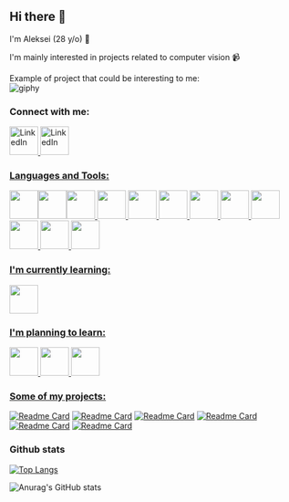 ## Hi there 👋

I'm Aleksei (28 y/o) :monocle_face:

I'm mainly interested in projects related to computer vision :video_camera:  

Example of project that could be interesting to me:    
![giphy](https://user-images.githubusercontent.com/98227548/199694244-9d9ae381-92ee-47db-b8e5-fcf032623250.gif)


### Connect with me:

<a href="https://www.linkedin.com/in/alekseiartamonov/">
         <img alt="LinkedIn" src="https://cdn.jsdelivr.net/gh/devicons/devicon/icons/linkedin/linkedin-original.svg"
         width="50px">
 <a href="https://t.me/Lefanatedememes">
         <img alt="LinkedIn" src="https://user-images.githubusercontent.com/98227548/199738822-0572caaa-8083-478b-884e-1006b52e8ecb.svg"
         width="50px">


### Languages and Tools:
<img width="50px" src="https://cdn.jsdelivr.net/gh/devicons/devicon/icons/python/python-original.svg" /><img width="50px" src="https://cdn.jsdelivr.net/gh/devicons/devicon/icons/opencv/opencv-original.svg" /><img width="50px" src="https://cdn.jsdelivr.net/gh/devicons/devicon/icons/pytorch/pytorch-original.svg" />
<img width="50px" src="https://cdn.jsdelivr.net/gh/devicons/devicon/icons/numpy/numpy-original.svg" />
<img width="50px" src="https://cdn.jsdelivr.net/gh/devicons/devicon/icons/jupyter/jupyter-original-wordmark.svg" />
<img width="50px" src="https://cdn.jsdelivr.net/gh/devicons/devicon/icons/pycharm/pycharm-original-wordmark.svg" />
<img width="50px" src="https://cdn.jsdelivr.net/gh/devicons/devicon/icons/qt/qt-original.svg" />
<img width="50px" src="https://cdn.jsdelivr.net/gh/devicons/devicon/icons/pandas/pandas-original.svg" />
<img width="50px" src="https://cdn.jsdelivr.net/gh/devicons/devicon/icons/anaconda/anaconda-original.svg" />
<img width="50px" src="https://cdn.jsdelivr.net/gh/devicons/devicon/icons/github/github-original.svg" />
<img width="50px" src="https://cdn.jsdelivr.net/gh/devicons/devicon/icons/mysql/mysql-original.svg" />
<img width="50px" src="https://cdn.jsdelivr.net/gh/devicons/devicon/icons/docker/docker-original.svg" />

### I'm currently learning:
<img width="50px" src="https://cdn.jsdelivr.net/gh/devicons/devicon/icons/cplusplus/cplusplus-original.svg" /> 
          
### I'm planning to learn:  
<img width="50px" src="https://cdn.jsdelivr.net/gh/devicons/devicon/icons/linux/linux-original.svg" />
<img width="50px" src="https://cdn.jsdelivr.net/gh/devicons/devicon/icons/raspberrypi/raspberrypi-original.svg" />
<img width="50px" src="https://cdn.jsdelivr.net/gh/devicons/devicon/icons/tensorflow/tensorflow-original.svg" /> 
          

### Some of my projects:
[![Readme Card](https://github-readme-stats.vercel.app/api/pin/?username=viva-fidel&repo=is-it-a-pug)](https://github.com/Viva-Fidel/is-it-a-pug)
[![Readme Card](https://github-readme-stats.vercel.app/api/pin/?username=viva-fidel&repo=plaNet)](https://github.com/Viva-Fidel/plaNet)
[![Readme Card](https://github-readme-stats.vercel.app/api/pin/?username=viva-fidel&repo=Yolov7-with-pytorch-weights)](https://github.com/Viva-Fidel/Yolov7-with-pytorch-weights)
[![Readme Card](https://github-readme-stats.vercel.app/api/pin/?username=viva-fidel&repo=ai-vms)](https://github.com/Viva-Fidel/ai-vms)
[![Readme Card](https://github-readme-stats.vercel.app/api/pin/?username=viva-fidel&repo=RoadNet)](https://github.com/Viva-Fidel/RoadNet)
[![Readme Card](https://github-readme-stats.vercel.app/api/pin/?username=viva-fidel&repo=video-managment-system)](https://github.com/Viva-Fidel/video-managment-system)

### Github stats
[![Top Langs](https://github-readme-stats.vercel.app/api/top-langs/?username=viva-fidel&layout=compact)](https://github.com/viva-fidel/github-readme-stats)  
  
![Anurag's GitHub stats](https://github-readme-stats.vercel.app/api?username=viva-fidel&show_icons=true&theme=radical)  
